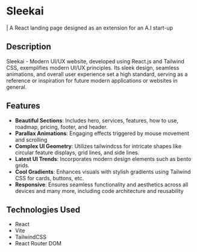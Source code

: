 # Sleekai

| A React landing page designed as an extension for an A.I start-up

## Description

Sleekai - Modern UI/UX website, developed using React.js and Tailwind CSS, exemplifies modern UI/UX principles. Its sleek design, seamless animations, and overall user experience set a high standard, serving as a reference or inspiration for future modern applications or websites in general.

## Features

- **Beautiful Sections**: Includes hero, services, features, how to use, roadmap, pricing, footer, and header.
- **Parallax Animations**: Engaging effects triggered by mouse movement and scrolling
- **Complex UI Geometry**: Utilizes tailwindcss for intricate shapes like circular feature displays, grid lines, and side lines.
- **Latest UI Trends**: Incorporates modern design elements such as bento grids.
- **Cool Gradients**: Enhances visuals with stylish gradients using Tailwind CSS for cards, buttons, etc.
- **Responsive**: Ensures seamless functionality and aesthetics across all devices and many more, including code architecture and reusability

## Technologies Used

- React
- Vite
- TailwindCSS
- React Router DOM
